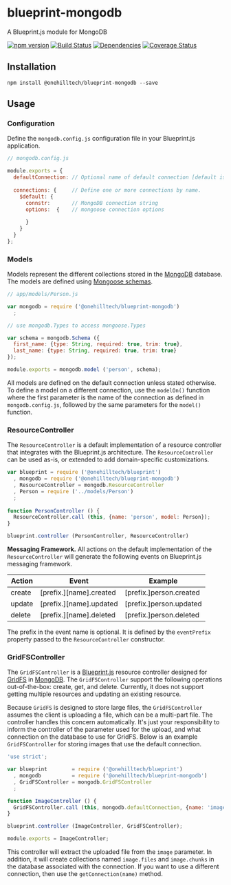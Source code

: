 blueprint-mongodb
=================

A Blueprint.js module for MongoDB

[![npm version](https://img.shields.io/npm/v/@onehilltech/blueprint-mongodb.svg)](https://www.npmjs.com/package/@onehilltech/blueprint-mongodb)
[![Build Status](https://travis-ci.org/onehilltech/blueprint-mongodb.svg?branch=master)](https://travis-ci.org/onehilltech/blueprint-mongodb)
[![Dependencies](https://david-dm.org/onehilltech/blueprint-mongodb.svg)](https://david-dm.org/onehilltech/blueprint-mongodb)
[![Coverage Status](https://coveralls.io/repos/github/onehilltech/blueprint-mongodb/badge.svg?branch=master)](https://coveralls.io/github/onehilltech/blueprint-mongodb?branch=master)


Installation
------------

    npm install @onehilltech/blueprint-mongodb --save

Usage
-----

### Configuration

Define the `mongodb.config.js` configuration file in your Blueprint.js application.

```javascript
// mongodb.config.js

module.exports = {
  defaultConnection: // Optional name of default connection [default is $default]
  
  connections: {     // Define one or more connections by name.    
    $default: {
      connstr:       // MongoDB connection string
      options:  {    // mongoose connection options
            
      }      
    }
  }
};
```

### Models

Models represent the different collections stored in the 
[MongoDB](https://www.mongodb.com) database. The models are defined 
using [Mongoose schemas](http://mongoosejs.com/docs/guide.html).

```javascript
// app/models/Person.js

var mongodb = require ('@onehilltech/blueprint-mongodb')
  ;

// use mongodb.Types to access mongoose.Types

var schema = mongodb.Schema ({
  first_name: {type: String, required: true, trim: true},
  last_name: {type: String, required: true, trim: true}
});

module.exports = mongodb.model ('person', schema);
```

All models are defined on the default connection unless stated otherwise. To define
a model on a different connection, use the `modelOn()` function where the first parameter
is the name of the connection as defined in `mongodb.config.js`, followed by the 
same parameters for the `model()` function.

### ResourceController

The `ResourceController` is a default implementation of a resource controller
that integrates with the Blueprint.js architecture. The `ResourceController`
can be used as-is, or extended to add domain-specific customizations.

```javascript
var blueprint = require ('@onehilltech/blueprint')
  , mongodb = require ('@onehilltech/blueprint-mongodb')
  , ResourceController = mongodb.ResourceController
  , Person = require ('../models/Person')
  ;
    
function PersonController () {
  ResourceController.call (this, {name: 'person', model: Person});
}

blueprint.controller (PersonController, ResourceController)

```

**Messaging Framework.** All actions on the default implementation of the
`ResourceController` will generate the following events on Blueprint.js messaging 
framework.

| Action | Event | Example |
|--------|-------|---------|
| create | [prefix.][name].created | [prefix.]person.created |
| update | [prefix.][name].updated | [prefix.]person.updated |
| delete | [prefix.][name].deleted | [prefix.]person.deleted |

The prefix in the event name is optional. It is defined by the `eventPrefix` property
passed to the `ResourceController` constructor.
 
### GridFSController

The `GridFSController` is a [Blueprint.js](https://github.com/onehilltech/blueprint) 
resource controller designed for [GridFS](https://docs.mongodb.com/manual/core/gridfs/) 
in [MongoDB](https://www.mongodb.com). The `GridFSController` support the following
operations out-of-the-box: create, get, and delete. Currently, it does not
support getting multiple resources and updating an existing resource. 

Because `GridFS` is designed to store large files, the `GridFSController` assumes the 
client is uploading a file, which can be a multi-part file. The controller handles this 
concern automatically. It's just your responsibility to inform the controller of the 
parameter used for the upload, and what connection on the database to use for GridFS. 
Below is an example `GridFSController` for storing images that use the default connection.

```javascript
'use strict';

var blueprint        = require ('@onehilltech/blueprint')
  , mongodb          = require ('@onehilltech/blueprint-mongodb')
  , GridFSController = mongodb.GridFSController
  ;

function ImageController () {
  GridFSController.call (this, mongodb.defaultConnection, {name: 'image'});
}

blueprint.controller (ImageController, GridFSController);

module.exports = ImageController;
```

This controller will extract the uploaded file from the `image` parameter.
In addition, it will create collections named `image.files` and `image.chunks`
in the database associated with the connection. If you want to use a different 
connection, then use the `getConnection(name)` method.
